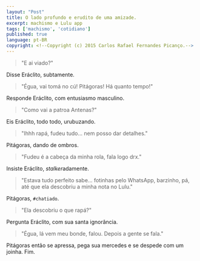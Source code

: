 ```yaml
---
layout: "Post"
title: O lado profundo e erudito de uma amizade.
excerpt: machismo e Lulu app
tags: ['machismo', 'cotidiano']
published: true
language: pt-BR
copyright: <!--Copyright (c) 2015 Carlos Rafael Fernandes Picanço.-->
---
```

> "E ai viado?"

Disse Eráclito, subtamente.

> "Égua, vai tomá no cú! Pitágoras! Há quanto tempo!"

Responde Eráclito, com entusiasmo masculino.

> "Como vai a patroa Antenas?"

Eis Eráclito, todo todo, urubuzando.

> "Ihhh rapá, fudeu tudo... nem posso dar detalhes."

Pitágoras, dando de ombros.

> "Fudeu é a cabeça da minha rola, fala logo drx."

Insiste Eráclito, *stalker*adamente.

> "Estava tudo perfeito sabe... fotinhas pelo WhatsApp, barzinho, pá, até que ela descobriu a minha nota no Lulu."

Pitágoras, ‪`#‎chatiado‬`.

> "Ela descobriu o que rapá?"

Pergunta Eráclito, com sua santa ignorância.

> "Égua, lá vem meu bonde, falou. Depois a gente se fala."

Pitágoras então se apressa, pega sua mercedes e se despede com um joinha. Fim.